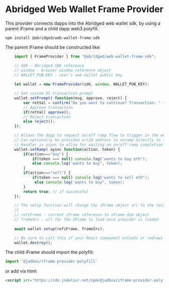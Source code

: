 # Abridged Web Wallet Frame Provider

This provider connects dapps into the Abridged web wallet sdk, by using a parent iFrame and a child dapp web3 polyfill.

`
npm install @abridged/web-wallet-frame-sdk
`

The parent iFrame should be constructed like:

```js
    import { FrameProvider } from "@abridged/web-wallet-frame-sdk";

    // SDK - Abridged SDK reference
    // window - browser window reference object
    // WALLET_PUB_KEY - user's web wallet public key
    
    let wallet = new FrameProvider(sdk, window, WALLET_PUB_KEY);

    // Set custom UI transaction prompt
    wallet.setPrompt( function(msg, approve, reject) {
        var retVal = confirm("Do you want to continue? Transaction: " + msg);
        // Approve transaction
        if(retVal) approve();
        // Reject transaction
        else reject();
    });

    // Allows the dapp to request on/off ramp flow to trigger in the web wallet
    // Can optionally be provided erc20 address to onramp directly to token if possible
    // Handler is async to allow for waiting on on/off ramp completion
    wallet.setRamp( aysnc function(action, token) {
        if(action==="buy") {
            if(token === null) console.log('wants to buy eth");
            else console.log('wants to buy", token);
        }
        if(action==="sell") {
            if(token === null) console.log('wants to sell eth");
             else console.log('wants to buy", token);
        }
        return true; // if successful
    });

    // The setup function will change the iFrame object src to the target location and start listening for web3 calls from child.
    //
    // refiFrame - current iFrame reference to iFrame dom object
    // frameSrc - url for the IFrame to load once provider is loaded
    
    await wallet.setup(refiFrame, frameSrc);

    // Be sure to call this if your React component unloads or redraws
    wallet.destroy();
```

The child iFrame should import the polyfill:

```js
import '@jadbox/iframe-provider-polyfill'
```

or add via html:
```html
<script src="https://cdn.jsdelivr.net/npm/@jadbox/iframe-provider-polyfill/dist/index.js" type="text/javascript"></script>
```
